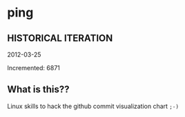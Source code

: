 # ping

## HISTORICAL ITERATION
2012-03-25

Incremented: 6871

## What is this?? 
Linux skills to hack the github commit visualization chart `;-)`

